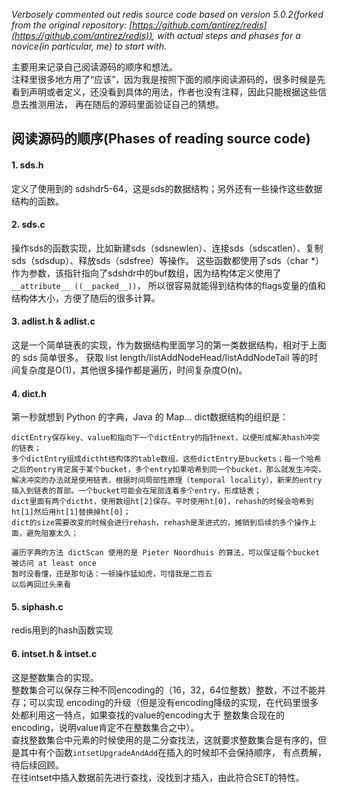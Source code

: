  *Verbosely commented out redis source code based on version 5.0.2(forked from the original repository: [https://github.com/antirez/redis](https://github.com/antirez/redis)), with actual steps and phases for a novice(in particular, me) to start with.*

主要用来记录自己阅读源码的顺序和想法。  
注释里很多地方用了“应该”，因为我是按照下面的顺序阅读源码的，很多时候是先看到声明或者定义，还没看到具体的用法，作者也没有注释，因此只能根据这些信息去推测用法，
再在随后的源码里面验证自己的猜想。

## 阅读源码的顺序(Phases of reading source code)
#### 1. sds.h
定义了使用到的 sdshdr5-64，这是sds的数据结构；另外还有一些操作这些数据结构的函数。
#### 2. sds.c
操作sds的函数实现，比如新建sds（sdsnewlen）、连接sds（sdscatlen）、复制sds（sdsdup）、释放sds（sdsfree）等操作。
这些函数都使用了sds（char *）作为参数，该指针指向了sdshdr中的buf数组，因为结构体定义使用了`__attribute__ ((__packed__))`，
所以很容易就能得到结构体的flags变量的值和结构体大小，方便了随后的很多计算。
#### 3. adlist.h & adlist.c
这是一个简单链表的实现，作为数据结构里面学习的第一类数据结构，相对于上面的 sds 简单很多。
获取 list length/listAddNodeHead/listAddNodeTail 等的时间复杂度是O(1)，其他很多操作都是遍历，时间复杂度O(n)。
#### 4. dict.h
第一秒就想到 Python 的字典，Java 的 Map...
dict数据结构的组织是：
```
dictEntry保存key、value和指向下一个dictEntry的指针next，以便形成解决hash冲突的链表；
多个dictEntry组成dictht结构体的table数组，这些dictEntry是buckets；每一个哈希之后的entry肯定属于某个bucket，多个entry如果哈希到同一个bucket，那么就发生冲突，解决冲突的办法就是使用链表，根据时间局部性原理（temporal locality），新来的entry插入到链表的首部。一个bucket可能会在尾部连着多个entry，形成链表；
dict里面有两个dictht，使用数组ht[2]保存。平时使用ht[0]，rehash的时候会哈希到ht[1]然后用ht[1]替换掉ht[0]；
dict的size需要改变的时候会进行rehash，rehash是渐进式的，摊销到后续的多个操作上面，避免阻塞太久；

遍历字典的方法 dictScan 使用的是 Pieter Noordhuis 的算法，可以保证每个bucket被访问 at least once
暂时没看懂，还是那句话：一顿操作猛如虎，可惜我是二百五
以后再回过头来看
```
#### 5. siphash.c
redis用到的hash函数实现

#### 6. intset.h & intset.c
这是整数集合的实现。  
整数集合可以保存三种不同encoding的（16，32，64位整数）整数，不过不能并存；可以实现
encoding的升级（但是没有encoding降级的实现，在代码里很多处都利用这一特点，如果查找的value的encoding大于
整数集合现在的encoding，说明value肯定不在整数集合之中）。  
查找整数集合中元素的时候使用的是二分查找法，这就要求整数集合是有序的，但是其中有个函数`intsetUpgradeAndAdd`在插入的时候却不会保持顺序，
有点费解，待后续回顾。    
在往intset中插入数据前先进行查找，没找到才插入，由此符合SET的特性。